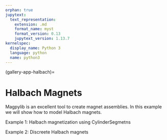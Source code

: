 ```yaml
---
orphan: true
jupytext:
  text_representation:
    extension: .md
    format_name: myst
    format_version: 0.13
    jupytext_version: 1.13.7
kernelspec:
  display_name: Python 3
  language: python
  name: python3
---
```


(gallery-app-halbach)=

# Halbach Magnets

Magpylib is an excellent tool to create magnet assemblies. In this example we will show how to model Halbach magnets.

Example 1: Halbach magnetization using CylinderSegmetns

Example 2: Discreete Halbach magnets
